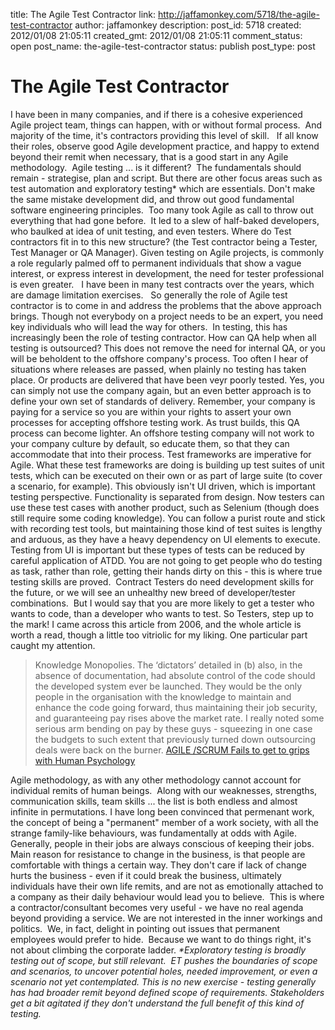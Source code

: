 title: The Agile Test Contractor
link: http://jaffamonkey.com/5718/the-agile-test-contractor
author: jaffamonkey
description: 
post_id: 5718
created: 2012/01/08 21:05:11
created_gmt: 2012/01/08 21:05:11
comment_status: open
post_name: the-agile-test-contractor
status: publish
post_type: post

# The Agile Test Contractor

I have been in many companies, and if there is a cohesive experienced Agile project team, things can happen, with or without formal process.  And majority of the time, it's contractors providing this level of skill.   If all know their roles, observe good Agile development practice, and happy to extend beyond their remit when necessary, that is a good start in any Agile methodology.  Agile testing ... is it different?  The fundamentals should remain - strategise, plan and script. But there are other focus areas such as test automation and exploratory testing* which are essentials. Don't make the same mistake development did, and throw out good fundamental software engineering principles.  Too many took Agile as call to throw out everything that had gone before.  It led to a slew of half-baked developers, who baulked at idea of unit testing, and even testers. Where do Test contractors fit in to this new structure? (the Test contractor being a Tester, Test Manager or QA Manager). Given testing on Agile projects, is commonly a role regularly palmed off to permanent individuals that show a vague interest, or express interest in development, the need for tester professional is even greater.   I have been in many test contracts over the years, which are damage limitation exercises.   So generally the role of Agile test contractor is to come in and address the problems that the above approach brings. Though not everybody on a project needs to be an expert, you need key individuals who will lead the way for others.  In testing, this has increasingly been the role of testing contractor. How can QA help when all testing is outsourced? This does not remove the need for internal QA, or you will be beholdent to the offshore company's process. Too often I hear of situations where releases are passed, when plainly no testing has taken place. Or products are delivered that have been veyr poorly tested. Yes, you can simply not use the company again, but an even better approach is to define your own set of standards of delivery. Remember, your company is paying for a service so you are within your rights to assert your own processes for accepting offshore testing work. As trust builds, this QA process can become lighter. An offshore testing company will not work to your company culture by default, so educate them, so that they can accommodate that into their process. Test frameworks are imperative for Agile. What these test frameworks are doing is building up test suites of unit tests, which can be executed on their own or as part of large suite (to cover a scenario, for example). This obviously isn't UI driven, which is important testing perspective. Functionality is separated from design. Now testers can use these test cases with another product, such as Selenium (though does still require some coding knowledge). You can follow a purist route and stick with recording test tools, but maintaining those kind of test suites is lengthy and arduous, as they have a heavy dependency on UI elements to execute. Testing from UI is important but these types of tests can be reduced by careful application of ATDD. You are not going to get people who do testing as task, rather than role, getting their hands dirty on this - this is where true testing skills are proved.  Contract Testers do need development skills for the future, or we will see an unhealthy new breed of developer/tester combinations.  But I would say that you are more likely to get a tester who wants to code, than a developer who wants to test. So Testers, step up to the mark! I came across this article from 2006, and the whole article is worth a read, though a little too vitriolic for my liking. One particular part caught my attention. 

> Knowledge Monopolies. The ‘dictators’ detailed in (b) also, in the absence of documentation, had absolute control of the code should the developed system ever be launched. They would be the only people in the organisation with the knowledge to maintain and enhance the code going forward, thus maintaining their job security, and guaranteeing pay rises above the market rate. I really noted some serious arm bending on pay by these guys - squeezing in one case the budgets to such extent that previously turned down outsourcing deals were back on the burner. [AGILE /SCRUM Fails to get to grips with Human Psychology](http://www.claretyconsulting.com/it/comments/agile-scrum-fails-to-get-to-grips-with-human-psychology/2006-08-17/)

Agile methodology, as with any other methodology cannot account for individual remits of human beings.  Along with our weaknesses, strengths, communication skills, team skills ... the list is both endless and almost infinite in permutations. I have long been convinced that permenant work, the concept of being a "permanent" member of a work society, with all the strange family-like behaviours, was fundamentally at odds with Agile. Generally, people in their jobs are always conscious of keeping their jobs. Main reason for resistance to change in the business, is that people are comfortable with things a certain way. They don't care if lack of change hurts the business - even if it could break the business, ultimately individuals have their own life remits, and are not as emotionally attached to a company as their daily behaviour would lead you to believe.  This is where a contractor/consultant becomes very useful - we have no real agenda beyond providing a service. We are not interested in the inner workings and politics.  We, in fact, delight in pointing out issues that permanent employees would prefer to hide.  Because we want to do things right, it's not about climbing the corporate ladder. _*Exploratory testing is broadly testing out of scope, but still relevant.  ET pushes the boundaries of scope and scenarios, to uncover potential holes, needed improvement, or even a scenario not yet contemplated. This is no new exercise - testing generally has had broader remit beyond defined scope of requirements. Stakeholders get a bit agitated if they don't understand the full benefit of this kind of testing._